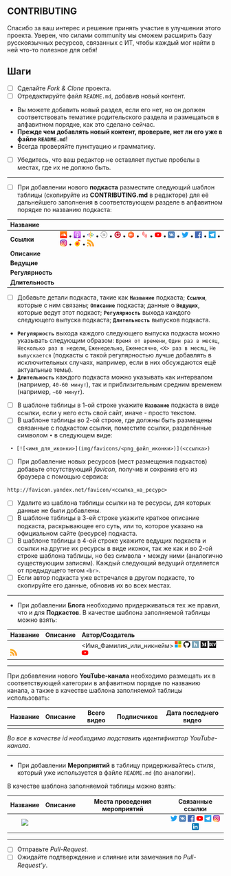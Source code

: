 ## CONTRIBUTING

Спасибо за ваш интерес и решение принять участие в улучшении этого проекта. Уверен, что силами community мы сможем расширить базу русскоязычных ресурсов, связанных с ИТ, чтобы каждый мог найти в ней что-то полезное для себя!

## Шаги

- [ ] Сделайте *Fork & Clone* проекта.
- [ ] Отредактируйте файл `README.md`, добавив новый контент.
* Вы можете добавить новый раздел, если его нет, но он должен соответствовать тематике родительского раздела и размещаться в алфавитном порядке, как это сделано сейчас.
* **Прежде чем добавлять новый контент, проверьте, нет ли его уже в файле `README.md`**!
* Всегда проверяйте пунктуацию и грамматику.
- [ ] Убедитесь, что ваш редактор не оставляет пустые пробелы в местах, где их не должно быть.

---

- [ ] При добавлении нового **подкаста** разместите следующий шаблон таблицы (скопируйте из **CONTRIBUTING.md** в редакторе) для её дальнейшего заполнения в соответствующем разделе в алфавитном порядке по названию подкаста:

|Название         |[]()|
|:----------------|:--------------------------------------|
|**Ссылки**       |[![SoundCloud](img/favicons/soundcloud.com.png)]() • [![Apple Podcasts](img/favicons/podcasts.apple.com.png)]() • [![Google Podcasts](img/favicons/podcasts.google.com.png)]() • [![Podfm](img/favicons/podfm.ru.png)]() • [![Player](img/favicons/player.fm.png)]() • [![Castbox](img/favicons/castbox.fm.png)]() • [![SoundStream](img/favicons/soundstream.media.png)]() • [![YouTube](img/favicons/youtube.com.png)]() • [![VK](img/favicons/vk.com.png)]() • [![Twitter](img/favicons/twitter.com.png)]() • [![Facebook](img/favicons/facebook.com.png)]() • [![Telegram](img/favicons/t.me.png)]() • [![Instagram](img/favicons/instagram.com.png)]() • [![Яндекс Музыка](img/favicons/music.yandex.ru.png)]() • [![RSS](img/favicons/rss.png)]()|
|**Описание**     ||
|**Ведущие**      ||
|**Регулярность** ||
|**Длительность** ||

- [ ] Добавьте детали подкаста, такие как **`Название`** подкаста; **`Ссылки`**, которые с ним связаны; **`Описание`** подкаста; данные о **`Ведущих`**, которые ведут этот подкаст; **`Регулярность`** выхода каждого следующего выпуска подкаста; **`Длительность`** выпусков подкаста.
* **`Регулярность`** выхода каждого следующего выпуска подкаста можно указывать следующим образом: `Время от времени`, `Один раз в месяц`, `Несколько раз в неделю`, `Еженедельно`, `Ежемесячно`, `<X> раз в месяц`, `Не выпускается` (подкасты с такой регулярностью лучше добавлять в исключительных случаях, например, если в них обсуждаются ещё актуальные темы).
* **`Длительность`** каждого подкаста можно указывать как интервалом (например, `40-60 минут`), так и приблизительным средним временем (например, `~60 минут`).
- [ ] В шаблоне таблицы в 1-ой строке укажите **`Название`** подкаста в виде ссылки, если у него есть свой сайт, иначе - просто текстом.
- [ ] В шаблоне таблицы во 2-ой строке, где должны быть размещены связанные с подкастом ссылки, поместите ссылки, разделённые символом ` • ` в следующем виде:

```
 • [![<имя_для_иконки>](img/favicons/<png_файл_иконки>)](<ссылка>)
```

- [ ] При добавление новых ресурсов (мест размещения подкастов) добавьте отсутствующий *favicon*, получив и сохранив его из браузера с помощью сервиса:

```
http://favicon.yandex.net/favicon/<ссылка_на_ресурс>
```

- [ ] Удалите из шаблона таблицы ссылки на те ресурсы, для которых данные не были добавлены.
- [ ] В шаблоне таблицы в 3-ей строке укажите краткое описание подкаста, раскрывающее его суть, или то, которое указано на официальном сайте (ресурсе) подкаста.
- [ ] В шаблоне таблицы в 4-ой строке укажите ведущих подкаста и ссылки на другие их ресурсы в виде иконок, так же как и во 2-ой строке шаблона таблицы, но без символа ` • ` между ними (аналогично существующим записям). Каждый следующий ведущий отделяется от предыдущего тегом `<br>`.
- [ ] Если автор подкаста уже встречался в другом подкасте, то скопируйте его данные, обновив их во всех местах.

---

* При добавлении **Блога** необходимо придерживаться тех же правил, что и для **Подкастов**. В качестве шаблона заполняемой таблицы можно взять:

|Название|Описание|Автор/Создатель|
|:-------|:-------|:--------------|
|**[]()**<br>[![RSS](img/favicons/rss.png)]()||<Имя_Фамилия_или_никнейм> [![MVP](img/favicons/mvp.microsoft.com.png)]() [![GitHub](img/favicons/github.com.png)]() [![Habr](img/favicons/habr.com.png)]() [![Medium](img/favicons/medium.com.png)]() [![dev.to](img/favicons/dev.to.png)]() [![YouTube](img/favicons/youtube.com.png)]()|

---

При добавлении нового **YouTube-канала** необходимо размещать их в соответствующей категории в алфавитном порядке по названию канала, а также в качестве шаблона заполняемой таблицы использовать:

|Название|Описание|Всего видео|Подписчиков|Дата последнего видео|
|:------:|:-------|:---------:|:---------:|:-------------------:|
|[]()||<span id="" class="youtube-count"></span>|<span id="" class="youtube-subscribers"></span>|<span id="" class="last-video-date"></span>|

*Во все <span> в качестве id необходимо подставить идентификатор YouTube-канала.*

---

* При добавлении **Мероприятий** в таблицу придерживайтесь стиля, который уже используется в файле `README.md` (по аналогии).

В качестве шаблона заполняемой таблицы можно взять:

|Название|Описание|Места проведения мероприятий|Связанные ссылки|
|:------:|:-------|:--------------------------:|:--------------:|
|[![](img/favicons/)]()<br>[]()|||[![Twitter](img/favicons/twitter.com.png)]() [![VK](img/favicons/vk.com.png)]() [![Facebook](img/favicons/facebook.com.png)]() [![YouTube](img/favicons/youtube.com.png)]() [![Telegram](img/favicons/t.me.png)]() [![Instagram](img/favicons/instagram.com.png)]() [![LinkedIn](img/favicons/linkedin.cn.png)]()|

---

- [ ] Отправьте *Pull-Request*.
- [ ] Ожидайте подтверждение и слияние или замечания по *Pull-Request'у*.